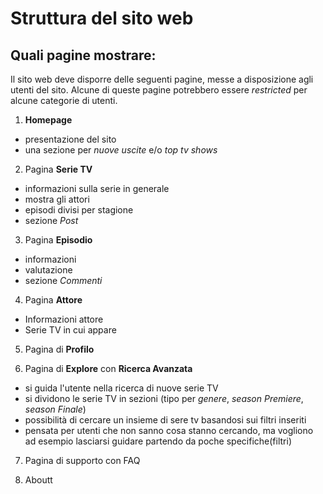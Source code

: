 # Struttura del sito web

## Quali pagine mostrare:
Il sito web deve disporre delle seguenti pagine, messe a disposizione agli utenti del sito.
Alcune di queste pagine potrebbero essere *restricted* per alcune categorie di utenti.

1. **Homepage**
  - presentazione del sito
  - una sezione per *nuove uscite* e/o *top tv shows*

2. Pagina **Serie TV**
  - informazioni sulla serie in generale
  - mostra gli attori
  - episodi divisi per stagione 
  - sezione *Post*
3. Pagina **Episodio**
  - informazioni
  - valutazione
  - sezione *Commenti*
4. Pagina **Attore**
  - Informazioni attore
  - Serie TV in cui appare

5. Pagina di **Profilo**

6. Pagina di **Explore** con **Ricerca Avanzata**
  - si guida l'utente nella ricerca di nuove serie TV
  - si dividono le serie TV in sezioni (tipo per *genere*, *season Premiere*, *season Finale*) 
  - possibilità di cercare un insieme di sere tv basandosi sui filtri inseriti
  - pensata per utenti che non sanno cosa stanno cercando, ma vogliono ad esempio lasciarsi guidare partendo da poche specifiche(filtri)

7. Pagina di supporto con FAQ

8. Aboutt
